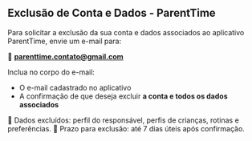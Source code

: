 ## Exclusão de Conta e Dados - ParentTime

Para solicitar a exclusão da sua conta e dados associados ao aplicativo ParentTime, envie um e-mail para:

📧 **parenttime.contato@gmail.com**

Inclua no corpo do e-mail:
- O e-mail cadastrado no aplicativo
- A confirmação de que deseja excluir **a conta e todos os dados associados**

📌 Dados excluídos: perfil do responsável, perfis de crianças, rotinas e preferências.
📌 Prazo para exclusão: até 7 dias úteis após confirmação.
